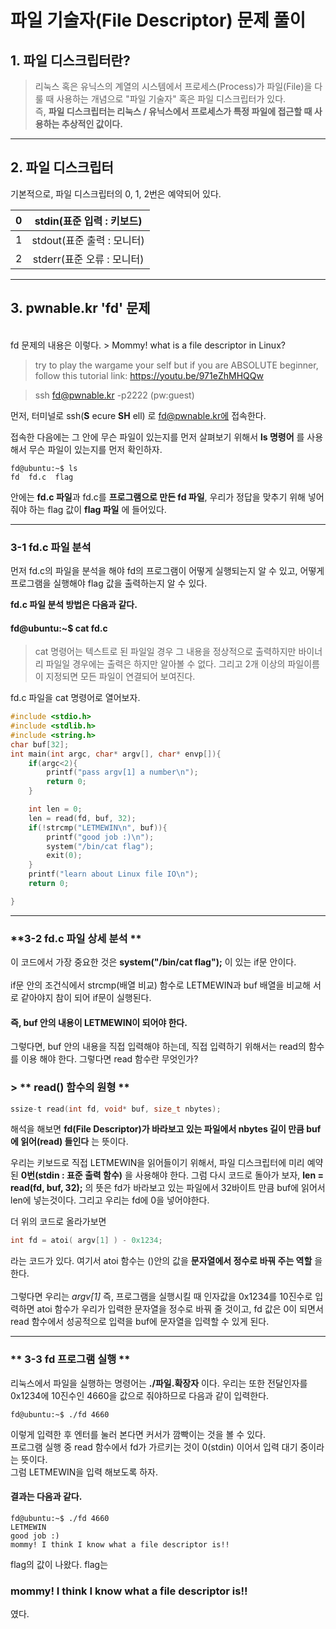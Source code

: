 파일 기술자(File Descriptor) 문제 풀이
=====================================
## 1. 파일 디스크립터란?
> 리눅스 혹은 유닉스의 계열의 시스템에서 프로세스(Process)가 파일(File)을 다룰 때 사용하는 개념으로 "파일 기술자" 혹은 파일 디스크립터가 있다.  
즉, **파일 디스크립터는 리눅스 / 유닉스에서 프로세스가 특정 파일에 접근할 때 사용하는 추상적인 값이다.**

---
## 2. 파일 디스크립터
기본적으로, 파일 디스크립터의 0, 1, 2번은 예약되어 있다.

| 0  | stdin(표준 입력 : 키보드)  |
|:-:|:-:|
| 1  | stdout(표준 출력 : 모니터)  |
| 2  | stderr(표준 오류 : 모니터)  |

---
## 3. pwnable.kr 'fd' 문제
<br>
fd 문제의 내용은 이렇다.  
>  Mommy! what is a file descriptor in Linux?

> try to play the wargame your self but if you are ABSOLUTE beginner, follow this tutorial link:
https://youtu.be/971eZhMHQQw

>ssh fd@pwnable.kr -p2222 (pw:guest)

먼저, 터미널로 ssh(**S** ecure **SH** ell) 로 fd@pwnable.kr에 접속한다.

접속한 다음에는 그 안에 무슨 파일이 있는지를 먼저 살펴보기 위해서 **ls 명령어** 를 사용해서 무슨 파일이 있는지를 먼저 확인하자.
```
fd@ubuntu:~$ ls
fd  fd.c  flag
```
안에는 **fd.c 파일**과 fd.c를 **프로그램으로 만든 fd 파일**, 우리가 정답을 맞추기 위해 넣어줘야 하는 flag 값이 **flag 파일** 에 들어있다.

---
### **3-1 fd.c 파일 분석**
먼저 fd.c의 파일을 분석을 해야 fd의 프로그램이 어떻게 실행되는지 알 수 있고, 어떻게 프로그램을 실행해야 flag 값을 출력하는지 알 수 있다.

**fd.c 파일 분석 방법은 다음과 같다.**

#### <a> fd@ubuntu:~$ cat fd.c

> cat 명령어는 텍스트로 된 파일일 경우 그 내용을 정상적으로 출력하지만 바이너리 파일일 경우에는 출력은 하지만 알아볼 수 없다. 그리고 2개 이상의 파일이름이 지정되면 모든 파일이 연결되어 보여진다.

fd.c 파일을 cat 명령어로 열어보자.

```c
#include <stdio.h>
#include <stdlib.h>
#include <string.h>
char buf[32];
int main(int argc, char* argv[], char* envp[]){
	if(argc<2){
		printf("pass argv[1] a number\n");
		return 0;
	}

	int len = 0;
	len = read(fd, buf, 32);
	if(!strcmp("LETMEWIN\n", buf)){
		printf("good job :)\n");
		system("/bin/cat flag");
		exit(0);
	}
	printf("learn about Linux file IO\n");
	return 0;

}
```

---
### **3-2 fd.c 파일 상세 분석 **

이 코드에서 가장 중요한 것은 **system("/bin/cat flag");**
이 있는 if문 안이다.<br><br>
if문 안의 조건식에서 strcmp(배열 비교) 함수로 LETMEWIN과 buf 배열을 비교해 서로 같아야지 참이 되어 if문이 실행된다.

#### **즉, buf 안의 내용이 LETMEWIN이 되어야 한다.**
그렇다면, buf 안의 내용을 직접 입력해야 하는데, 직접 입력하기 위해서는 read의 함수를 이용 해야 한다. 그렇다면 read 함수란 무엇인가?

### > ** read() 함수의 원형 **
```c
ssize-t read(int fd, void* buf, size_t nbytes);
```
해석을 해보면 **fd(File Descriptor)가 바라보고 있는 파일에서 nbytes 길이 만큼 buf에 읽어(read) 들인다** 는 뜻이다.

우리는 키보드로 직접 LETMEWIN을 읽어들이기 위해서, 파일 디스크립터에 미리 예약된 **0번(stdin : 표준 출력 함수)** 을 사용해야 한다.
그럼 다시 코드로 돌아가 보자, **len = read(fd, buf, 32);** 의 뜻은 fd가 바라보고 있는 파일에서 32바이트 만큼 buf에 읽어서 len에 넣는것이다. 그리고 우리는 fd에 0을 넣어야한다.

더 위의 코드로 올라가보면
```c
int fd = atoi( argv[1] ) - 0x1234;
```
라는 코드가 있다.  여기서 atoi 함수는 ()안의 값을 **문자열에서 정수로 바꿔 주는 역할** 을 한다.<br><br>
그렇다면 우리는 *argv[1]* 즉, 프로그램을 실행시킬 때 인자값을 0x1234를 10진수로 입력하면 atoi 함수가 우리가 입력한 문자열을 정수로 바꿔 줄 것이고, fd 값은 0이 되면서 read 함수에서 성공적으로 입력을 buf에 문자열을 입력할 수 있게 된다.

---
### ** 3-3 fd 프로그램 실행 **
리눅스에서 파일을 실행하는 명령어는 **./파일.확장자** 이다. 우리는 또한 전달인자를 0x1234에 10진수인 4660을 값으로 줘야하므로 다음과 같이 입력한다.
```
fd@ubuntu:~$ ./fd 4660
```
이렇게 입력한 후 엔터를 눌러 본다면 커서가 깜빡이는 것을 볼 수 있다.<br>
프로그램 실행 중 read 함수에서 fd가 가르키는 것이 0(stdin) 이어서 입력 대기 중이라는 뜻이다.<br>
그럼 LETMEWIN을 입력 해보도록 하자.

#### 결과는 다음과 같다.

```
fd@ubuntu:~$ ./fd 4660
LETMEWIN
good job :)
mommy! I think I know what a file descriptor is!!
```

flag의 값이 나왔다. flag는
### **mommy! I think I know what a file descriptor is!!**
였다.
